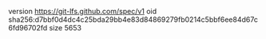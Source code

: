 version https://git-lfs.github.com/spec/v1
oid sha256:d7bbf0d4dc4c25bda29bb4e83d84869279fb0214c5bbf6ee84d67c6fd96702fd
size 5653
